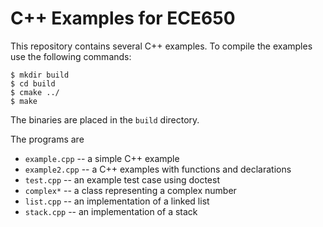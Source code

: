 # C++ Examples for ECE650

This repository contains several C++ examples. To compile the examples
use the following commands:

``` shell
$ mkdir build
$ cd build
$ cmake ../
$ make
```

The binaries are placed in the `build` directory.

The programs are

* `example.cpp` -- a simple C++ example
* `example2.cpp` -- a C++ examples with functions and declarations
* `test.cpp` -- an example test case using doctest
* `complex*` -- a class representing a complex number
* `list.cpp` -- an implementation of a linked list
* `stack.cpp` -- an implementation of a stack
